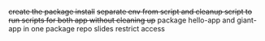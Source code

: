 ~~create the package install~~
~~separate env from script and cleanup script to run scripts for both app without cleaning up~~
package hello-app and giant-app in one package repo
slides
restrict access

